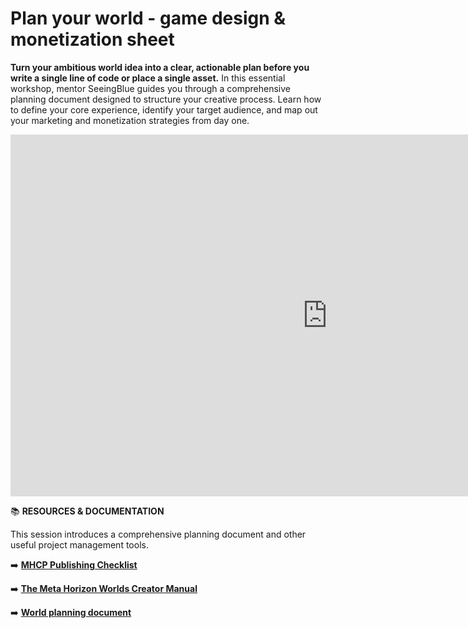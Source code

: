# Plan your world - game design & monetization sheet
**Turn your ambitious world idea into a clear, actionable plan before you write a single line of code or place a single asset.** In this essential workshop, mentor SeeingBlue guides you through a comprehensive planning document designed to structure your creative process. Learn how to define your core experience, identify your target audience, and map out your marketing and monetization strategies from day one.

<iframe width="1014" height="579" src="https://www.youtube.com/embed/jGmPJ7NpJEk" title="World Planning Made Simple with SeeingBlue" frameborder="0" allow="accelerometer; autoplay; clipboard-write; encrypted-media; gyroscope; picture-in-picture; web-share" referrerpolicy="strict-origin-when-cross-origin" allowfullscreen></iframe>

📚 **RESOURCES & DOCUMENTATION**

This session introduces a comprehensive planning document and other useful project management tools.

➡️ **[MHCP Publishing Checklist](https://developers.meta.com/horizon-worlds/learn/documentation/mhcp-program/focus-sessions/world-publishing-guide)** 

➡️ **[The Meta Horizon Worlds Creator Manual](https://github.com/MHCPCreators/horizonCreatorManual)** 

➡️ **[World planning document](https://docs.google.com/spreadsheets/d/1kNieauA2CadIXnvvEJiXzwgdLic709KjJUedEW7WF8A/edit?usp=sharing)**
